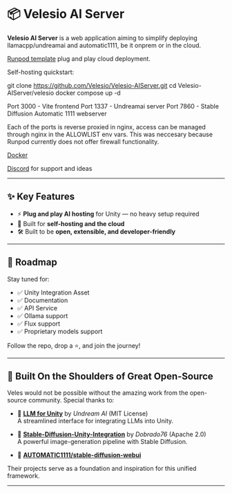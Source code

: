# 📦 Velesio AI Server

**Velesio AI Server** is a web application aiming to simplify deploying llamacpp/undreamai and automatic1111, be it onprem or in the cloud.

[Runpod template](https://www.runpod.io/console/explore/07cky3lznr) plug and play cloud deployment.

Self-hosting quickstart:

git clone https://github.com/Velesio/Velesio-AIServer.git
cd Velesio-AIServer/velesio
docker compose up -d

Port 3000 - Vite frontend
Port 1337 - Undreamai server
Port 7860 - Stable Diffusion Automatic 1111 webserver

Each of the ports is reverse proxied in nginx, access can be managed through nginx in the ALLOWLIST env vars. This was neccesary because Runpod currently does not offer firewall functionality.

[Docker](https://hub.docker.com/repository/docker/teocholakov/velesio-aiserver)

[Discord](https://discord.gg/pMB6w3mJyF) for support and ideas

---

## ✨ Key Features

- ⚡ **Plug and play AI hosting** for Unity — no heavy setup required  
- 🧠 Built for **self-hosting and the cloud**
- 🛠️ Built to be **open, extensible, and developer-friendly**  

---
## 🚧 Roadmap

Stay tuned for:

- ✅ Unity Integration Asset 
- ✅ Documentation
- ✅ API Service
- ✅ Ollama support
- ✅ Flux support
- ✅ Proprietary models support

Follow the repo, drop a ⭐, and join the journey!

---

## 🧱 Built On the Shoulders of Great Open-Source

Veles would not be possible without the amazing work from the open-source community. Special thanks to:

- 🧠 [**LLM for Unity**](https://github.com/undreamai/LLMUnity) by *Undream AI* (MIT License)  
  A streamlined interface for integrating LLMs into Unity.

- 🎨 [**Stable-Diffusion-Unity-Integration**](https://github.com/dobrado76/Stable-Diffusion-Unity-Integration) by *Dobrado76* (Apache 2.0)  
  A powerful image-generation pipeline with Stable Diffusion.

- 🎨 [**AUTOMATIC1111/stable-diffusion-webui**](https://github.com/AUTOMATIC1111/stable-diffusion-webui)

Their projects serve as a foundation and inspiration for this unified framework.

---